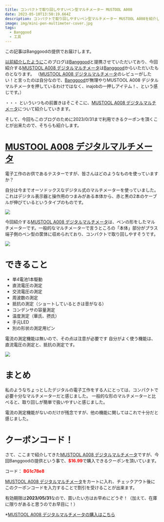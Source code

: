 ```yaml
---
title: コンパクトで取り回しやすいペン型マルチメーター MUSTOOL A008
date: 2023-05-10T13:50:19.664Z
description: コンパクトで取り回しやすいペン型マルチメーター MUSTOOL A008を紹介します
image: img/mini-pen-multimeter-cover.jpg
tags:
  - Banggood
  - 工具
---
```

この記事はBanggoodの提供でお届けします。

[以前紹介したように](../../post/中国ecサイトbanggood/)このブログは[Banggood](https://jp.banggood.com/?p=0M092355466124202012)と提携させていただいており、今回紹介する[MUSTOOL A008 デジタルマルチメータ](https://jp.banggood.com/MUSTOOL-A008-Digital-Multimeter-Auto-Sensor-Pen-6000-Counts-Non-contact-Voltage-Tester-VA-Color-Reverse-Display-Screen-p-1976755.html?cur_warehouse=CN&ID=6286072?p=0M092355466124202012)は[Banggood](https://jp.banggood.com/?p=0M092355466124202012)からいただいたものとなります。
（[MUSTOOL A008 デジタルマルチメータ](https://jp.banggood.com/MUSTOOL-A008-Digital-Multimeter-Auto-Sensor-Pen-6000-Counts-Non-contact-Voltage-Tester-VA-Color-Reverse-Display-Screen-p-1976755.html?cur_warehouse=CN&ID=6286072?p=0M092355466124202012)のレビューがしたい！と言ったのは自分なので、[Banggood](https://jp.banggood.com/?p=0M092355466124202012)が無理やりMUSTOOL A008 デジタルマルチメータを押しているわけではなく、inajobの一押しアイテム！、という感じです。）

・・・ といういつもの前置きはそこそこに、[MUSTOOL A008 デジタルマルチメータ](https://jp.banggood.com/MUSTOOL-A008-Digital-Multimeter-Auto-Sensor-Pen-6000-Counts-Non-contact-Voltage-Tester-VA-Color-Reverse-Display-Screen-p-1976755.html?cur_warehouse=CN&ID=6286072?p=0M092355466124202012)について紹介していきます。

そして、今回もこのブログのために2023/0/31まで利用できるクーポンを頂くことが出来たので、そちらも紹介します。

# [MUSTOOL A008 デジタルマルチメータ](https://jp.banggood.com/MUSTOOL-A008-Digital-Multimeter-Auto-Sensor-Pen-6000-Counts-Non-contact-Voltage-Tester-VA-Color-Reverse-Display-Screen-p-1976755.html?cur_warehouse=CN&ID=6286072?p=0M092355466124202012)

電子工作のお供であるテスターですが、皆さんはどのようなものを使っていますか？

自分は今までオーソドックスなデジタル式のマルチメーターを使っていました。これはデジタル表示器と操作用のつまみがある本体から、赤と黒の2本のケーブルが伸びているというタイプのものです。

![](img/mini-pen-multimeter-sketch.png)

今回紹介する[MUSTOOL A008 デジタルマルチメータ](https://jp.banggood.com/MUSTOOL-A008-Digital-Multimeter-Auto-Sensor-Pen-6000-Counts-Non-contact-Voltage-Tester-VA-Color-Reverse-Display-Screen-p-1976755.html?cur_warehouse=CN&ID=6286072?p=0M092355466124202012)は、ペンの形をしたマルチメーターです。一般的なマルチメーターで言うところの「本体」部分がプラス端子側のペン型の筐体に収められており、コンパクトで取り回しやすそうです。

![](img/mini-pen-multimeter-view.jpg)

# できること

* 単4電池1本駆動
* 直流電圧の測定
* 交流電圧の測定
* 周波数の測定
* 抵抗の測定（ショートしているときは音がなる）
* コンデンサの容量測定
* 温度測定（華氏、摂氏）
* 手元LED
* 別の形状の測定用ピン

電流の測定機能は無いので、その点は注意が必要です
自分がよく使う機能は、直流電圧の測定と、抵抗の測定です。

![](img/mini-pen-multimeter-pin.jpg)

# まとめ

私のようなちょっとしたデジタルの電子工作をする人にとっては、コンパクトで必要十分なマルチメーターだと感じました。
一般的な形のマルチメーターと比べると、取り回しが簡単で扱いやすいと感じました。

電流の測定機能がないのだけが残念ですが、他の機能に関してはこれで十分だと感じました。

# クーポンコード！

さて、ここまで紹介してきた[MUSTOOL A008 デジタルマルチメータ](https://jp.banggood.com/MUSTOOL-A008-Digital-Multimeter-Auto-Sensor-Pen-6000-Counts-Non-contact-Voltage-Tester-VA-Color-Reverse-Display-Screen-p-1976755.html?cur_warehouse=CN&ID=6286072?p=0M092355466124202012)ですが、今回Banggoodの提供という事で、<span style="color:red">**$16.99**</span>で購入できるクーポンを頂いています。

コード：
<span style="color:red">**BG1c78e8**</span>

[MUSTOOL A008 デジタルマルチメータ](https://jp.banggood.com/MUSTOOL-A008-Digital-Multimeter-Auto-Sensor-Pen-6000-Counts-Non-contact-Voltage-Tester-VA-Color-Reverse-Display-Screen-p-1976755.html?cur_warehouse=CN&ID=6286072?p=0M092355466124202012)をカートに入れ、チェックアウト後にこのクーポンコードを入力することで割引を受けることが出来ます。

有効期限は**2023/05/31**なので、買いたい方はお早めにどうぞ！（加えて、在庫に限りがあると思うのでお早目に！）

\*[MUSTOOL A008 デジタルマルチメータの購入はこちら](https://jp.banggood.com/MUSTOOL-A008-Digital-Multimeter-Auto-Sensor-Pen-6000-Counts-Non-contact-Voltage-Tester-VA-Color-Reverse-Display-Screen-p-1976755.html?cur_warehouse=CN&ID=6286072?p=0M092355466124202012)